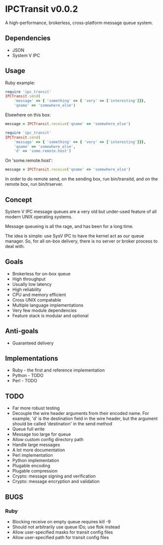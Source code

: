 # IPCTransit v0.0.2
A high-performance, brokerless, cross-platform message queue system.

## Dependencies
* JSON
* System V IPC

## Usage
Ruby example:

```ruby
require 'ipc_transit'
IPCTransit.send(
    'message' => { 'something' => { 'very' => ['interesting']}},
    'qname' => 'somewhere_else')
```

Elsewhere on this box:

```ruby
message = IPCTransit.receive('qname' => 'somewhere_else')
```

```ruby
require 'ipc_transit'
IPCTransit.send(
    'message' => { 'something' => { 'very' => ['interesting']}},
    'qname' => 'somewhere_else',
    'd' => 'some.remote.host')
```

On 'some.remote.host':

```ruby
message = IPCTransit.receive('qname' => 'somewhere_else')
```

In order to do remote send, on the sending box, run bin/transitd, and
on the remote box, run bin/trserver.

## Concept
System V IPC message queues are a very old but under-used feature of all
modern UNIX operating systems.

Message queueing is all the rage, and has been for a long time.

The idea is simple: use SysV IPC to have the kernel act as our queue manager.
So, for all on-box delivery, there is no server or broker process to deal
with.

## Goals
* Brokerless for on-box queue
* High throughput
* Usually low latency
* High reliability
* CPU and memory efficient
* Cross UNIX compatable
* Multiple language implementations
* Very few module dependencies
* Feature stack is modular and optional

## Anti-goals
* Guaranteed delivery

## Implementations
* Ruby - the first and reference implementation
* Python - TODO
* Perl - TODO

## TODO
* Far more robust testing
* Decouple the wire header arguments from their encoded name.  For example, 'd' is the destination field in the wire header, but the argument should be called 'destination' in the send method
* Queue full write
* Message too large for queue
* Allow custom config directory path
* Handle large messages
* A lot more documentation
* Perl implementation
* Python implementation
* Plugable encoding
* Plugable compression
* Crypto: message signing and verification
* Crypto: message encryption and validation

## BUGS
### Ruby
* Blocking receive on empty queue requires kill -9
* Should not arbitrarily use queue IDs; use ftok instead
* Allow user-specified masks for transit config files
* Allow user-specified path for transit config files

